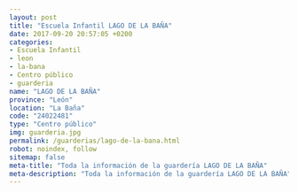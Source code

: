 ```yaml
---
layout: post
title: "Escuela Infantil LAGO DE LA BAÑA"
date: 2017-09-20 20:57:05 +0200
categories:
- Escuela Infantil
- leon
- la-bana
- Centro público
- guarderia
name: "LAGO DE LA BAÑA"
province: "León"
location: "La Baña"
code: "24022481"
type: "Centro público"
img: guarderia.jpg
permalink: /guarderias/lago-de-la-bana.html
robot: noindex, follow
sitemap: false
meta-title: "Toda la información de la guardería LAGO DE LA BAÑA"
meta-description: "Toda la información de la guardería LAGO DE LA BAÑA"
---
```


